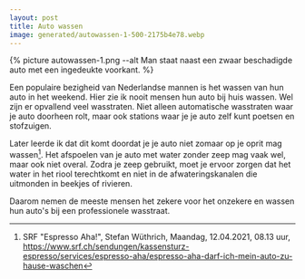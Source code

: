 ```yaml
---
layout: post
title: Auto wassen
image: generated/autowassen-1-500-2175b4e78.webp
---
```


{% picture autowassen-1.png --alt Man staat naast een zwaar beschadigde auto met een ingedeukte voorkant. %}

Een populaire bezigheid van Nederlandse mannen is het wassen van hun auto in het weekend. Hier zie ik nooit mensen hun auto bij huis wassen. Wel zijn er opvallend veel wasstraten. Niet alleen automatische wasstraten waar je auto doorheen rolt, maar ook stations waar je je auto zelf kunt poetsen en stofzuigen.

Later leerde ik dat dit komt doordat je je auto niet zomaar op je oprit mag wassen[^1]. Het afspoelen van je auto met water zonder zeep mag vaak wel, maar ook niet overal. Zodra je zeep gebruikt, moet je ervoor zorgen dat het water in het riool terechtkomt en niet in de afwateringskanalen die uitmonden in beekjes of rivieren.

Daarom nemen de meeste mensen het zekere voor het onzekere en wassen hun auto's bij een professionele wasstraat.

[^1]: SRF "Espresso Aha!", Stefan Wüthrich, Maandag, 12.04.2021, 08.13 uur, <https://www.srf.ch/sendungen/kassensturz-espresso/services/espresso-aha/espresso-aha-darf-ich-mein-auto-zu-hause-waschen>

